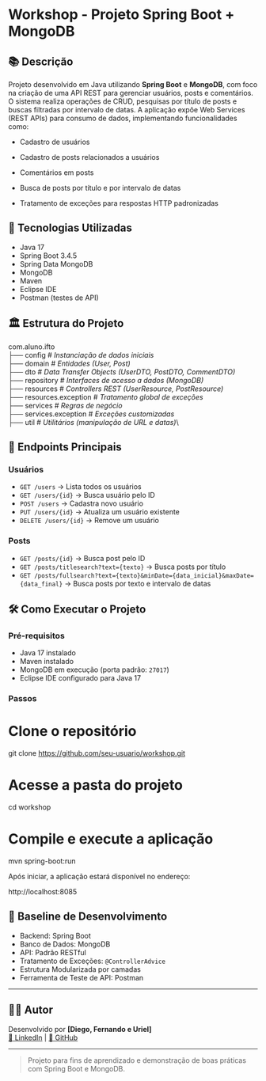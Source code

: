 
# Workshop - Projeto Spring Boot + MongoDB


## 📚 Descrição

Projeto desenvolvido em Java utilizando **Spring Boot** e **MongoDB**, com foco na criação de uma API REST para gerenciar usuários, posts e comentários.  
O sistema realiza operações de CRUD, pesquisas por título de posts e buscas filtradas por intervalo de datas.
A aplicação expõe Web Services (REST APIs) para consumo de dados, implementando funcionalidades como:

- Cadastro de usuários  

- Cadastro de posts relacionados a usuários

- Comentários em posts

- Busca de posts por título e por intervalo de datas

- Tratamento de exceções para respostas HTTP padronizadas


## 🚀 Tecnologias Utilizadas
- Java 17
- Spring Boot 3.4.5
- Spring Data MongoDB
- MongoDB
- Maven
- Eclipse IDE
- Postman (testes de API)

## 🏛️ Estrutura do Projeto

com.aluno.ifto\
├── config                # *Instanciação de dados iniciais*\
├── domain                # *Entidades (User, Post)*\
├── dto                   # *Data Transfer Objects (UserDTO, PostDTO, CommentDTO)*\
├── repository            # *Interfaces de acesso a dados (MongoDB)*\
├── resources             # *Controllers REST (UserResource, PostResource)*\
├── resources.exception   # *Tratamento global de exceções*\
├── services              # *Regras de negócio*\
├── services.exception    # *Exceções customizadas*\
├── util                  # *Utilitários (manipulação de URL e datas)*\


## 🔗 Endpoints Principais
### Usuários
- `GET /users` → Lista todos os usuários
- `GET /users/{id}` → Busca usuário pelo ID
- `POST /users` → Cadastra novo usuário
- `PUT /users/{id}` → Atualiza um usuário existente
- `DELETE /users/{id}` → Remove um usuário

### Posts
- `GET /posts/{id}` → Busca post pelo ID
- `GET /posts/titlesearch?text={texto}` → Busca posts por título
- `GET /posts/fullsearch?text={texto}&minDate={data_inicial}&maxDate={data_final}` → Busca posts por texto e intervalo de datas


## 🛠️ Como Executar o Projeto

### Pré-requisitos

- Java 17 instalado
- Maven instalado
- MongoDB em execução (porta padrão: `27017`)
- Eclipse IDE configurado para Java 17

### Passos

# Clone o repositório
git clone https://github.com/seu-usuario/workshop.git

# Acesse a pasta do projeto
cd workshop

# Compile e execute a aplicação
mvn spring-boot:run


Após iniciar, a aplicação estará disponível no endereço:  

http://localhost:8085


## 📌 Baseline de Desenvolvimento

- Backend: Spring Boot
- Banco de Dados: MongoDB
- API: Padrão RESTful
- Tratamento de Exceções: `@ControllerAdvice`
- Estrutura Modularizada por camadas
- Ferramenta de Teste de API: Postman

---

## 👨‍💻 Autor

Desenvolvido por **[Diego, Fernando e Uriel]**  
[🔗 LinkedIn](https://www.linkedin.com/) | [🐙 GitHub](https://github.com/)

---

> Projeto para fins de aprendizado e demonstração de boas práticas com Spring Boot e MongoDB.
